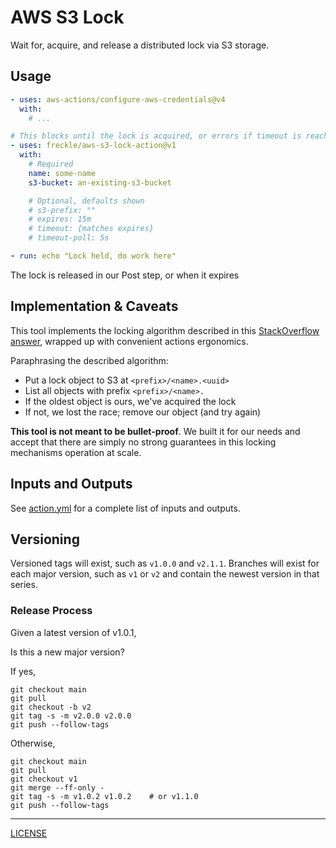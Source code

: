 # AWS S3 Lock

Wait for, acquire, and release a distributed lock via S3 storage.

## Usage

```yaml
- uses: aws-actions/configure-aws-credentials@v4
  with:
    # ...

# This blocks until the lock is acquired, or errors if timeout is reached
- uses: freckle/aws-s3-lock-action@v1
  with:
    # Required
    name: some-name
    s3-bucket: an-existing-s3-bucket

    # Optional, defaults shown
    # s3-prefix: ""
    # expires: 15m
    # timeout: {matches expires}
    # timeout-poll: 5s

- run: echo "Lock held, do work here"
```

The lock is released in our Post step, or when it expires

## Implementation & Caveats

This tool implements the locking algorithm described in this [StackOverflow
answer][answer], wrapped up with convenient actions ergonomics.

Paraphrasing the described algorithm:

- Put a lock object to S3 at `<prefix>/<name>.<uuid>`
- List all objects with prefix `<prefix>/<name>.`
- If the oldest object is ours, we've acquired the lock
- If not, we lost the race; remove our object (and try again)

[answer]: https://stackoverflow.com/questions/45222819/can-pseudo-lock-objects-be-used-in-the-amazon-s3-api/75347123#75347123

**This tool is not meant to be bullet-proof**. We built it for our needs and
accept that there are simply no strong guarantees in this locking mechanisms
operation at scale.

## Inputs and Outputs

See [action.yml](./action.yml) for a complete list of inputs and outputs.

## Versioning

Versioned tags will exist, such as `v1.0.0` and `v2.1.1`. Branches will exist
for each major version, such as `v1` or `v2` and contain the newest version in
that series.

### Release Process

Given a latest version of v1.0.1,

Is this a new major version?

If yes,

```console
git checkout main
git pull
git checkout -b v2
git tag -s -m v2.0.0 v2.0.0
git push --follow-tags
```

Otherwise,

```console
git checkout main
git pull
git checkout v1
git merge --ff-only -
git tag -s -m v1.0.2 v1.0.2    # or v1.1.0
git push --follow-tags
```

---

[LICENSE](./LICENSE)
